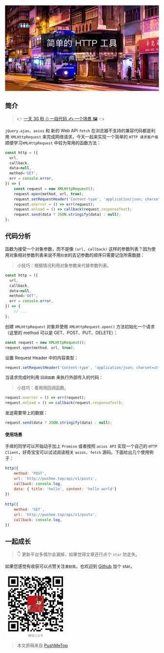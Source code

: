<!-- # 简单的 HTTP 工具 -->

![封面](https://raw.githubusercontent.com/pushmetop/resource/master/30-seconds-for-everyday/simple-http/poster.png)

## 简介



> 👉 [一天 30 秒 ⏱ 一段代码 ✍️ 一个场景 🖼](https://github.com/pushmetop/30-seconds-for-everyday) 👈

`jQuery.ajax`、`axios` 和 新的 Web API `fetch` 在浏览器不支持的兼容代码都是利用 
 `XMLHttpRequest` 来完成网络请求，今天一起来实现一个简单的 `HTTP 请求客户端` 顺便学习`XMLHttpRequest` 中较为常用的函数方法：

```javascript
const http = ({
  url,
  callback,
  data=null,
  method='GET',
  err = console.error,
}) => {
    const request = new XMLHttpRequest();
    request.open(method, url, true);
    request.setRequestHeader('Content-type', 'application/json; charset=utf-8');
    request.onerror = () => err(request);
    request.onload = () => callback(request.responseText);
    request.send(data ? JSON.stringify(data) : null);
};
```

## 代码分析

函数为接受一个对象参数，而不是像 `(url, callback)` 这样的参数列表？因为使用对象相对参数列表来说不用`刻意`的去记参数的顺序只需要记住所需数据：

> 小技巧：根据情况利用对象参数来代替参数列表。

```javascript
const http = ({
  url,
  callback,
  data=null,
  method='GET',
  err = console.error,
}) => {
    // ...
};
```

创建 `XMLHttpRequest` 对象并使用 `XMLHttpRequest.open()` 方法初始化一个请求（这里的 method 可以是 GET、POST、PUT、DELETE）：

```javascript
const request = new XMLHttpRequest();
request.open(method, url, true);
```

设置 Request Header 中的内容类型：

```javascript
request.setRequestHeader('Content-type', 'application/json; charset=utf-8');
```

当请求完成时利用 `回调函数` 来执行外部传入的代码：

> 小技巧：善用用回调函数。

```javascript
request.onerror = () => err(request);
request.onload = () => callback(request.responseText);
```

发送需要带上的数据：

```javascript
request.send(data ? JSON.stringify(data) : null);
```

#### 使用场景

手痒的同学可以开始动手加上 `Promise` 或者按照 `axios API` 实现一个自己的 `HTTP Client`，好奇宝宝可以试试阅读相关 `axios`、`fetch` 源码。下面给出几个使用例子：

```javascript
http({
    method: 'POST',
    url: 'http://pushme.top/api/v1/posts',
    callback: console.log, 
    data: { title: 'hello', content: 'hello world'}
})

http({
    method: 'GET',
    url: 'http://pushme.top/api/v1/posts',
    callback: console.log, 
})
```

## 一起成长

> 👇 更新平台多偶尔会漏掉，如果觉得文章还行点个 `star` 防走失。

如果您感觉有收获可以点赞关注`激励我`，也欢迎到 [Github](https://github.com/pushmetop/30-seconds-for-everyday) 加个 star。

![微信公众号](https://raw.githubusercontent.com/pushmetop/resource/master/donate/pushmetop.png)

> 本文原稿来自 [PushMeTop](https://github.com/pushmetop)